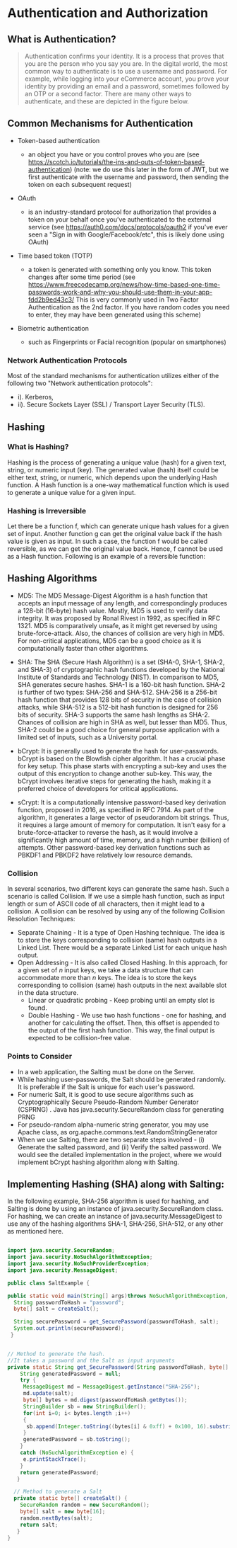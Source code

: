 # Authentication and Authorization

## What is Authentication?
> Authentication confirms your identity. It is a process that proves that you are the person who you say you are. In the digital world, the most common way to authenticate is to use a username and password. For example, while logging into your eCommerce account, you prove your identity by providing an email and a password, sometimes followed by an OTP or a second factor. There are many other ways to authenticate, and these are depicted in the figure below.

## Common Mechanisms for Authentication
- Token-based authentication 
  - an object you have or you control proves who you are (see https://scotch.io/tutorials/the-ins-and-outs-of-token-based-authentication) (note: we do use this later in the form of JWT, but we first authenticate with the username and password, then sending the token on each subsequent request)

- OAuth 
  - is an industry-standard protocol for authorization that provides a token on your behalf once you’ve authenticated to the external service (see https://auth0.com/docs/protocols/oauth2 if you've ever seen a "Sign in with Google/Facebook/etc", this is likely done using OAuth)

- Time based token (TOTP) 
  - a token is generated with something only you know. This token changes after some time period (see https://www.freecodecamp.org/news/how-time-based-one-time-passwords-work-and-why-you-should-use-them-in-your-app-fdd2b9ed43c3/ This is very commonly used in Two Factor Authentication as the 2nd factor. If you have random codes you need to enter, they may have been generated using this scheme)

- Biometric authentication 
  - such as Fingerprints or Facial recognition (popular on smartphones)

 
### Network Authentication Protocols
Most of the standard mechanisms for authentication utilizes either of the following two "Network authentication protocols": 
- i). Kerberos,
- ii). Secure Sockets Layer (SSL) / Transport Layer Security (TLS).

## Hashing

### What is Hashing?
Hashing is the process of generating a unique value (hash) for a given text, string, or numeric input (key). The generated value (hash) itself could be either text, string, or numeric, which depends upon the underlying Hash function. A Hash function is a one-way mathematical function which is used to generate a unique value for a given input.

### Hashing is Irreversible
Let there be a function f, which can generate unique hash values for a given set of input. Another function g can get the original value back if the hash value is given as input. In such a case, the function f would be called reversible, as we can get the original value back. Hence, f cannot be used as a Hash function. Following is an example of a reversible function:

## Hashing Algorithms
- MD5: The MD5 Message-Digest Algorithm is a hash function that accepts an input message of any length, and correspondingly produces a 128-bit (16-byte) hash value. Mostly, MD5 is used to verify data integrity. It was proposed by Ronal Rivest in 1992, as specified in RFC 1321. MD5 is comparatively unsafe, as it might get reversed by using brute-force-attack. Also, the chances of collision are very high in MD5. For non-critical applications, MD5 can be a good choice as it is computationally faster than other algorithms.

- SHA: The SHA (Secure Hash Algorithm) is a set (SHA-0, SHA-1, SHA-2, and SHA-3) of cryptographic hash functions developed by the National Institute of Standards and Technology (NIST). In comparison to MD5, SHA generates secure hashes. SHA-1 is a 160-bit hash function. SHA-2 is further of two types: SHA-256 and SHA-512. SHA-256 is a 256-bit hash function that provides 128 bits of security in the case of collision attacks, while SHA-512 is a 512-bit hash function is designed for 256 bits of security. SHA-3 supports the same hash lengths as SHA-2. Chances of collision are high in SHA as well, but lesser than MD5. Thus, SHA-2 could be a good choice for general purpose application with a limited set of inputs, such as a University portal.

- bCrypt: It is generally used to generate the hash for user-passwords. bCrypt is based on the Blowfish cipher algorithm. It has a crucial phase for key setup. This phase starts with encrypting a sub-key and uses the output of this encryption to change another sub-key. This way, the bCrypt involves iterative steps for generating the hash, making it a preferred choice of developers for critical applications.

- sCrypt: It is a computationally intensive password-based key derivation function, proposed in 2016, as specified in RFC 7914. As part of the algorithm, it generates a large vector of pseudorandom bit strings. Thus, it requires a large amount of memory for computation. It isn't easy for a brute-force-attacker to reverse the hash, as it would involve a significantly high amount of time, memory, and a high number (billion) of attempts. Other password-based key derivation functions such as PBKDF1 and PBKDF2 have relatively low resource demands.

### Collision
In several scenarios, two different keys can generate the same hash. Such a scenario is called Collision. If we use a simple hash function, such as input length or sum of ASCII code of all characters, then it might lead to a collision. A collision can be resolved by using any of the following Collision Resolution Techniques:

- Separate Chaining - It is a type of Open Hashing technique. The idea is to store the keys corresponding to collision (same) hash outputs in a Linked List. There would be a separate Linked List for each unique hash output.
- Open Addressing - It is also called Closed Hashing. In this approach, for a given set of $n$ input keys, we take a data structure that can accommodate more than $n$ keys. The idea is to store the keys corresponding to collision (same) hash outputs in the next available slot in the data structure.
  - Linear or quadratic probing - Keep probing until an empty slot is found.
  - Double Hashing - We use two hash functions - one for hashing, and another for calculating the offset. Then, this offset is appended to the output of the first hash function. This way, the final output is expected to be collision-free value.

### Points to Consider
- In a web application, the Salting must be done on the Server.
- While hashing user-passwords, the Salt should be generated randomly. It is preferable if the Salt is unique for each user's password.
- For numeric Salt, it is good to use secure algorithms such as Cryptographically Secure Pseudo-Random Number Generator (CSPRNG) . Java has java.security.SecureRandom class for generating PRNG
- For pseudo-random alpha-numeric string generator, you may use Apache class, as org.apache.commons.text.RandomStringGenerator
- When we use Salting, there are two separate steps involved - (i) Generate the salted password, and (ii) Verify the salted password. We would see the detailed implementation in the project, where we would implement bCrypt hashing algorithm along with Salting.

## Implementing Hashing (SHA) along with Salting:
In the following example, SHA-256 algorithm is used for hashing, and Salting is done by using an instance of java.security.SecureRandom class. For hashing, we can create an instance of java.security.MessageDigest to use any of the hashing algorithms SHA-1, SHA-256, SHA-512, or any other as mentioned here.
```java

import java.security.SecureRandom;
import java.security.NoSuchAlgorithmException;
import java.security.NoSuchProviderException;
import java.security.MessageDigest;

public class SaltExample {

public static void main(String[] args)throws NoSuchAlgorithmException, NoSuchProviderException {
  String passwordToHash = "password";
  byte[] salt = createSalt();

  String securePassword = get_SecurePassword(passwordToHash, salt); 
  System.out.println(securePassword); 
 }


// Method to generate the hash. 
//It takes a password and the Salt as input arguments
private static String get_SecurePassword(String passwordToHash, byte[] salt){
    String generatedPassword = null;
    try {
     MessageDigest md = MessageDigest.getInstance("SHA-256");
     md.update(salt);
     byte[] bytes = md.digest(passwordToHash.getBytes());
     StringBuilder sb = new StringBuilder();
     for(int i=0; i< bytes.length ;i++)
     {
      sb.append(Integer.toString((bytes[i] & 0xff) + 0x100, 16).substring(1));
     }
     generatedPassword = sb.toString();
    } 
    catch (NoSuchAlgorithmException e) {
     e.printStackTrace();
    }
    return generatedPassword;
   } 

  // Method to generate a Salt
  private static byte[] createSalt() {
    SecureRandom random = new SecureRandom();
    byte[] salt = new byte[16];
    random.nextBytes(salt);
    return salt;
   }
}
```
